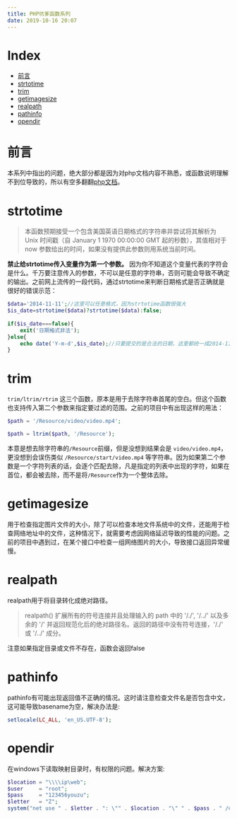 ```yaml
---
title: PHP坑爹函数系列
date: 2019-10-16 20:07
---
```


# Index
- [前言](#前言)
- [strtotime](#strtotime)
- [trim](#trim)
- [getimagesize](#getimagesize)
- [realpath](#realpath)
- [pathinfo](#pathinfo)
- [opendir](#opendir)


# 前言
本系列中指出的问题，绝大部分都是因为对php文档内容不熟悉，或函数说明理解不到位导致的，所以有空多翻翻[php文档](https://www.php.net/manual/zh/index.php)。

# strtotime
> 本函数预期接受一个包含美国英语日期格式的字符串并尝试将其解析为 Unix 时间戳（自 January 1 1970 00:00:00 GMT 起的秒数），其值相对于 now 参数给出的时间，如果没有提供此参数则用系统当前时间。

**禁止给strtotime传入变量作为第一个参数。** 因为你不知道这个变量代表的字符会是什么。千万要注意传入的参数，不可以是任意的字符串，否则可能会导致不确定的输出。之前网上流传的一段代码，通过strtotime来判断日期格式是否正确就是很好的错误示范：

```php
$data='2014-11-11';//这里可以任意格式，因为strtotime函数很强大
$is_date=strtotime($data)?strtotime($data):false;
  
if($is_date===false){
    exit('日期格式非法');
}else{
    echo date('Y-m-d',$is_date);//只要提交的是合法的日期，这里都统一成2014-11-11格式
}
```

# trim
`trim/ltrim/rtrim` 这三个函数，原本是用于去除字符串首尾的空白。但这个函数也支持传入第二个参数来指定要过滤的范围。之前的项目中有出现这样的用法：

```php
$path = '/Resource/video/video.mp4';

$path = ltrim($path, '/Resource');
```

本意是想去除字符串的`/Resource`前缀，但是没想到结果会是 `video/video.mp4`，更没想到会误伤类似 `/Resource/start/video.mp4` 等字符串。因为如果第二个参数是一个字符列表的话，会逐个匹配去除，凡是指定的列表中出现的字符，如果在首位，都会被去除，而不是将`/Resource`作为一个整体去除。

# getimagesize
用于检查指定图片文件的大小，除了可以检查本地文件系统中的文件，还能用于检查网络地址中的文件，这种情况下，就需要考虑因网络延迟导致的性能的问题。之前的项目中遇到过，在某个接口中检查一组网络图片的大小，导致接口返回异常缓慢。

# realpath
realpath用于将目录转化成绝对路径。
> realpath() 扩展所有的符号连接并且处理输入的 path 中的 '/./', '/../' 以及多余的 '/' 并返回规范化后的绝对路径名。返回的路径中没有符号连接，'/./' 或 '/../' 成分。

注意如果指定目录或文件不存在，函数会返回false

# pathinfo
pathinfo有可能出现返回值不正确的情况。这时请注意检查文件名是否包含中文，这可能导致basename为空，解决办法是:
```php
setlocale(LC_ALL, 'en_US.UTF-8');
```

# opendir
在windows下读取映射目录时，有权限的问题。解决方案:
```php
$location = "\\\\ip\web";
$user     = "root";
$pass     = "123456youzu";
$letter   = "Z";
system("net use " . $letter . ": \"" . $location . "\" " . $pass . " /user:" . $user . " /persistent:no>nul 2>&1");
```